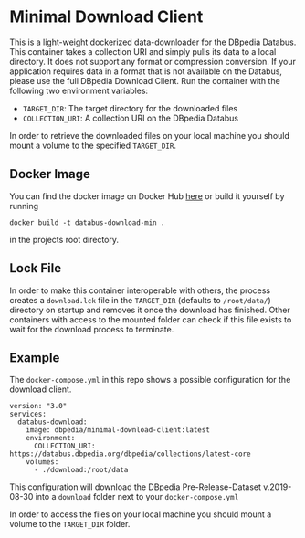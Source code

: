 # Minimal Download Client

This is a light-weight dockerized data-downloader for the DBpedia Databus. This container takes a collection URI and simply pulls its data to a local directory. It does not support any format or compression conversion. If your application requires data in a format that is not available on the Databus, please use the full DBpedia Download Client. Run the container with the following two environment variables:
* `TARGET_DIR`: The target directory for the downloaded files
* `COLLECTION_URI`: A collection URI on the DBpedia Databus

In order to retrieve the downloaded files on your local machine you should mount a volume to the specified `TARGET_DIR`.

## Docker Image

You can find the docker image on Docker Hub [here](https://hub.docker.com/repository/docker/dbpedia/minimal-download-client) or build it yourself by running

```docker build -t databus-download-min .``` 

in the projects root directory.

## Lock File

In order to make this container interoperable with others, the process creates a `download.lck` file in the `TARGET_DIR` (defaults to `/root/data/`) directory
on startup and removes it once the download has finished.
Other containers with access to the mounted folder can check if this file exists to wait for the download process to terminate.

## Example
The `docker-compose.yml` in this repo shows a possible configuration for the download client.

```
version: "3.0"
services:
  databus-download:
    image: dbpedia/minimal-download-client:latest
    environment:
      COLLECTION_URI: https://databus.dbpedia.org/dbpedia/collections/latest-core
    volumes:
      - ./download:/root/data
```

This configuration will download the DBpedia Pre-Release-Dataset v.2019-08-30 into a `download` folder next to your `docker-compose.yml`

In order to access the files on your local machine you should mount a volume to the `TARGET_DIR` folder.
